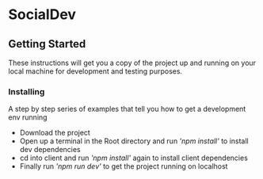 # SocialDev

## Getting Started

These instructions will get you a copy of the project up and running on your local machine for development and testing purposes.

### Installing

A step by step series of examples that tell you how to get a development env running

- Download the project
- Open up a terminal in the Root directory and run *'npm install'* to install dev dependencies
- cd into client and run *'npm install'* again to install client dependencies
- Finally run *'npm run dev'* to get the project running on localhost
